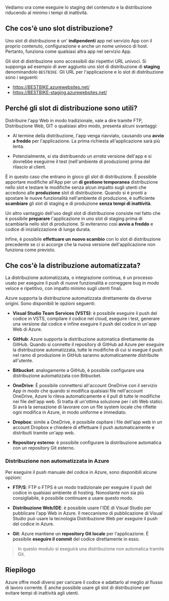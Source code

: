 Vediamo ora come eseguire lo staging del contenuto e la distribuzione riducendo al minimo i tempi di inattività.

## <a name="what-is-a-deployment-slot"></a>Che cos'è uno slot distribuzione?

Uno slot di distribuzione è un' **indipendenti** app nel servizio App con il proprio contenuto, configurazione e anche un nome univoco di host. Pertanto, funziona come qualsiasi altra app nel servizio App.

Gli slot di distribuzione sono accessibili dai rispettivi URL univoci. Si supponga ad esempio di aver aggiunto uno slot di distribuzione di **staging** denominandolo `BESTBIKE`. Gli URL per l'applicazione e lo slot di distribuzione sono i seguenti:

- https://BESTBIKE.azurewebsites.net/
- https://BESTBIKE-staging.azurewebsites.net/

## <a name="why-are-deployment-slots-useful"></a>Perché gli slot di distribuzione sono utili?

Distribuire l'app Web in modo tradizionale, vale a dire tramite FTP, Distribuzione Web, GIT o qualsiasi altro modo, presenta alcuni svantaggi:

- Al termine della distribuzione, l'app venga riavviato, causando una **avvio a freddo** per l'applicazione. La prima richiesta all'applicazione sarà più lenta.

- Potenzialmente, si sta distribuendo un *errata* versione dell'app e si dovrebbe eseguirne il test (nell'ambiente di produzione) prima del rilascio al client.

È in questo caso che entrano in gioco gli slot di distribuzione. È possibile apportare modifiche all'App per un **di gestione temporanea** distribuzione nello slot e testare le modifiche senza alcun impatto sugli utenti che accedono alle **produzione** slot di distribuzione. Quando si è pronti a spostare le nuove funzionalità nell'ambiente di produzione, è sufficiente **scambiare** gli slot di staging e di produzione **senza tempi di inattività**.

Un altro vantaggio dell'uso degli slot di distribuzione consiste nel fatto che è possibile **preparare** l'applicazione in uno slot di staging prima di scambiarla nello slot di produzione. Si eviteranno così **avvio a freddo** e codice di inizializzazione di lunga durata.

Infine, è possibile **effettuare un nuovo scambio** con lo slot di distribuzione precedente se ci si accorge che la nuova versione dell'applicazione non funziona come previsto.

## <a name="what-is-automated-deployment"></a>Che cos'è la distribuzione automatizzata?

La distribuzione automatizzata, o integrazione continua, è un processo usato per eseguire il push di nuove funzionalità e correggere bug in modo veloce e ripetitivo, con impatto minimo sugli utenti finali.

Azure supporta la distribuzione automatizzata direttamente da diverse origini. Sono disponibili le opzioni seguenti:

- **Visual Studio Team Services (VSTS)**: è possibile eseguire il push del codice in VSTS, compilare il codice nel cloud, eseguire i test, generare una versione dal codice e infine eseguire il push del codice in un'app Web di Azure.

- **GitHub**: Azure supporta la distribuzione automatica direttamente da GitHub. Quando si connette il repository di GitHub ad Azure per eseguire la distribuzione automatizzata, tutte le modifiche di cui si esegue il push nel ramo di produzione in GitHub saranno automaticamente distribuite all'utente.

- **Bitbucket**: analogamente a GitHub, è possibile configurare una distribuzione automatizzata con Bitbucket.

- **OneDrive**: È possibile connettersi all'account OneDrive con il servizio App in modo che quando si modifica qualsiasi file nell'account OneDrive, Azure lo rileva automaticamente e il pull di tutte le modifiche nei file dell'app web. Si tratta di un'ottima soluzione per i siti Web statici. Si avrà la sensazione di lavorare con un file system locale che riflette ogni modifica in Azure, in modo uniforme e immediato.

- **Dropbox**: simile a OneDrive, è possibile ospitare i file dell'app web in un account Dropbox e chiedere di effettuare il push automaticamente e distribuiti tramite un'app web.

- **Repository esterno**: è possibile configurare la distribuzione automatica con un repository Git esterno.

### <a name="non-automated-deployment-to-azure"></a>Distribuzione non automatizzata in Azure

Per eseguire il push manuale del codice in Azure, sono disponibili alcune opzioni:

- **FTP/S**: FTP o FTPS è un modo tradizionale per eseguire il push del codice in qualsiasi ambiente di hosting. Nonostante non sia più consigliabile, è possibile continuare a usare questo modo.

- **Distribuzione Web/IDE**: è possibile usare l'IDE di Visual Studio per pubblicare l'app Web in Azure. Il meccanismo di pubblicazione di Visual Studio può usare la tecnologia Distribuzione Web per eseguire il push del codice in Azure.

- **Git**: Azure mantiene un **repository Git locale** per l'applicazione. È possibile **eseguire il commit** del codice direttamente in esso.

> In questo modulo si eseguirà una distribuzione non automatica tramite Git.

## <a name="summary"></a>Riepilogo

Azure offre modi diversi per caricare il codice e adattarlo al meglio al flusso di lavoro corrente. È anche possibile usare gli slot di distribuzione per evitare tempi di inattività agli utenti.
